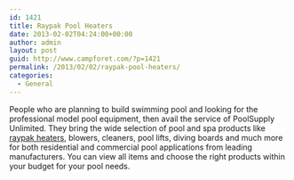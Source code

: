 ```yaml
---
id: 1421
title: Raypak Pool Heaters
date: 2013-02-02T04:24:00+00:00
author: admin
layout: post
guid: http://www.campforet.com/?p=1421
permalink: /2013/02/02/raypak-pool-heaters/
categories:
  - General
---
```

People who are planning to build swimming pool and looking for the professional model pool equipment, then avail the service of PoolSupply Unlimited. They bring the wide selection of pool and spa products like [raypak heaters](http://www.poolsupplyunlimited.com/products/RaypakPoolandSpaHeaters/160), blowers, cleaners, pool lifts, diving boards and much more for both residential and commercial pool applications from leading manufacturers. You can view all items and choose the right products within your budget for your pool needs.